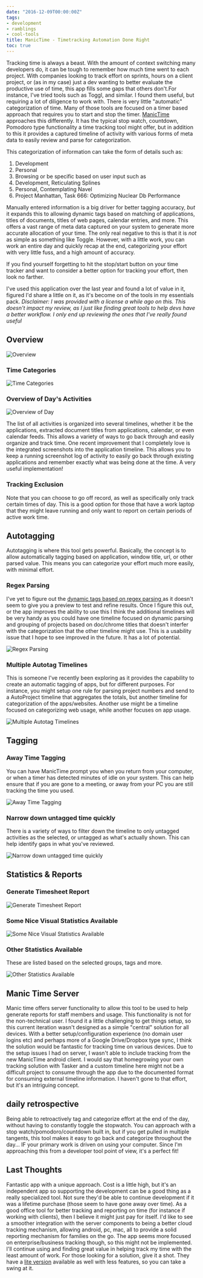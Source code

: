 ```yaml
---
date: "2016-12-09T00:00:00Z"
tags:
- development
- ramblings
- cool-tools
title: ManicTime - Timetracking Automation Done Right
toc: true
---
```


Tracking time is always a beast. With the amount of context switching many developers do, it can be tough to remember how much time went to each project. With companies looking to track effort on sprints, hours on a client project, or (as in my case) just a dev wanting to better evaluate the productive use of time, this app fills some gaps that others don't.For instance, I've tried tools such as Toggl, and similar. I found them useful, but requiring a lot of diligence to work with. There is very little "automatic" categorization of time. Many of those tools are focused on a timer based approach that requires you to start and stop the timer.
[ManicTime](http://bit.ly/2e9tsDZ) approaches this differently. It has the typical stop watch, countdown, Pomodoro type functionality a time tracking tool might offer, but in addition to this it provides a captured timeline of activity with various forms of meta data to easily review and parse for categorization.

This categorization of information can take the form of details such as:

1.  Development
2.  Personal
3.  Browsing
or be specific based on user input such as
4.  Development, Reticulating Splines
5.  Personal, Contemplating Navel
6.  Project Manhattan, Task 666: Optimizing Nuclear Db Performance

Manually entered information is a big driver for better tagging accuracy, _but_ it expands this to allowing dynamic tags based on matching of applications, titles of documents, titles of web pages, calendar entries, and more. This offers a vast range of meta data captured on your system to generate more accurate allocation of your time. The only real negative to this is that it is _not_ as simple as something like Toggle. However, with a little work, you can work an entire day and quickly recap at the end, categorizing your effort with very little fuss, and a high amount of accuracy.

If you find yourself forgetting to hit the stop/start button on your time tracker and want to consider a better option for tracking your effort, then look no farther.

I've used this application over the last year and found a lot of value in it, figured I'd share a little on it, as it's become on of the tools in my essentials pack. _Disclaimer: I was provided with a license a while ago on this. This doesn't impact my review, as I just like finding great tools to help devs have a better workflow. I only end up reviewing the ones that I've really found useful_

## Overview

![Overview](/assets/img/overview-sm.png)

### Time Categories

![Time Categories](/assets/img/time-categories.png)

### Overview of Day's Activities

![Overview of Day](/assets/img/overview-of-day-s-activities-sm.png)

The list of all activities is organized into several timelines, whether it be the applications, extracted document titles from applications, calendar, or even calendar feeds. This allows a variety of ways to go back through and easily organize and track time. One recent improvement that I completely love is the integrated screenshots into the application timeline. This allows you to keep a running screenshot log of activity to easily go back through existing applications and remember exactly what was being done at the time. A very useful implementation!

### Tracking Exclusion

Note that you can choose to go off record, as well as specifically only track certain times of day. This is a good option for those that have a work laptop that they might leave running and only want to report on certain periods of active work time.

## Autotagging

Autotagging is where this tool gets powerful. Basically, the concept is to allow automatically tagging based on application, window title, url, or other parsed value. This means you can categorize your effort much more easily, with minimal effort.

### Regex Parsing

I've yet to figure out the [dynamic tags based on regex parsing ](http://bit.ly/2dLECP9) as it doesn't seem to give you a preview to test and refine results. Once I figure this out, or the app improves the ability to use this I think the additional timelines will be very handy as you could have one timeline focused on dynamic parsing and grouping of projects based on doc/chrome titles that doesn't interfer with the categorization that the other timeline might use.
This is a usability issue that I hope to see improved in the future. It has a lot of potential.

![Regex Parsing](/assets/img/regex-parsing.png)

### Multiple Autotag Timelines

This is someone I've recently been exploring as it provides the capability to create an automatic tagging of apps, but for different purposes. For instance, you might setup one rule for parsing project numbers and send to a AutoProject timeline that aggregates the totals, but another timeline for categorization of the apps/websites. Another use might be a timeline focused on categorizing web usage, while another focuses on app usage.

![Multiple Autotag Timelines](/assets/img/multiple-autotag-timelines.png)

## Tagging

### Away Time Tagging

You can have ManicTime prompt you when you return from your computer, or when a timer has detected minutes of idle on your system. This can help ensure that if you are gone to a meeting, or away from your PC you are still tracking the time you used.

![Away Time Tagging](/assets/img/away-time-tagging.png)

### Narrow down untagged time quickly

There is a variety of ways to filter down the timeline to only untagged activities as the selected, or untagged as what's actually shown. This can help identify gaps in what you've reviewed.

![Narrow down untagged time quickly](/assets/img/narrow-down-untagged-time-quickly.png)

## Statistics & Reports

### Generate Timesheet Report

![Generate Timesheet Report](/assets/img/generate-timesheet-report.png)

### Some Nice Visual Statistics Available

![Some Nice Visual Statistics Available](/assets/img/some-nice-visual-statistics-available-sm.png)

### Other Statistics Available

These are listed based on the selected groups, tags and more.

![Other Statistics Available](/assets/img/other-statistics-available.png)

## Manic Time Server

Manic time offers server functionality to allow this tool to be used to help generate reports for staff members and usage.
This functionality is not for the non-technical user. I found it a little challenging to get things setup, so this current iteration wasn't designed as a simple "central" solution for all devices. With a better setup/configuration experience (no domain user logins etc) and perhaps more of a Google Drive/Dropbox type sync, I think the solution would be fantastic for tracking time on various devices.
Due to the setup issues I had on server, I wasn't able to include tracking from the new ManicTime android client.
I would say that homegrowing your own tracking solution with Tasker and a custom timeline here might not be a difficult project to consume through the app due to the documented format for consuming external timeline information. I haven't gone to that effort, but it's an intriguing concept.

## daily retrospective

Being able to retroactively tag and categorize effort at the end of the day, without having to constantly toggle the stopwatch. You can approach with a stop watch/pomodoro/countdown built in, but if you get pulled in multiple tangents, this tool makes it easy to go back and categorize throughout the day... IF your primary work is driven on using your computer. Since I'm approaching this from a developer tool point of view, it's a perfect fit!

## Last Thoughts

Fantastic app with a unique approach.
Cost is a little high, but it's an independent app so supporting the development can be a good thing as a really specialized tool. Not sure they'd be able to continue development if it was a lifetime purchase (those seem to have gone away over time). As a good office tool for better tracking and reporting on time (for instance if working with clients), then I believe it might just pay for itself.
I'd like to see a smoother integration with the server components to being a better cloud tracking mechanism, allowing android, pc, mac, all to provide a solid reporting mechanism for families on the go. The app seems more focused on enterprise/business tracking though, so this might not be implemented.
I'll continue using and finding great value in helping track my time with the least amount of work. For those looking for a solution, give it a shot. They have a [lite version](http://bit.ly/2e9vhke) available as well with less features, so you can take a swing at it.
